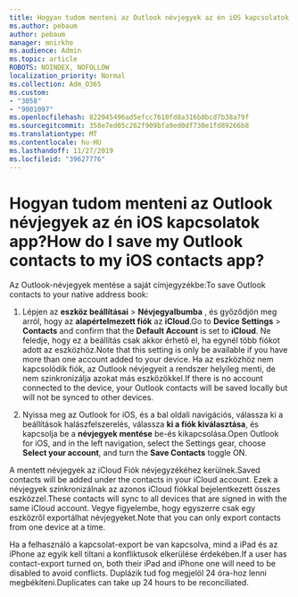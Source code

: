 ```yaml
---
title: Hogyan tudom menteni az Outlook névjegyek az én iOS kapcsolatok app?
ms.author: pebaum
author: pebaum
manager: mnirkhe
ms.audience: Admin
ms.topic: article
ROBOTS: NOINDEX, NOFOLLOW
localization_priority: Normal
ms.collection: Adm_O365
ms.custom:
- "3058"
- "9001097"
ms.openlocfilehash: 822045496ad5efcc7610fd8a316b8bcd7b38a79f
ms.sourcegitcommit: 358e7ed05c262f909bfa9ed0df730e1fd89266b8
ms.translationtype: MT
ms.contentlocale: hu-HU
ms.lasthandoff: 11/27/2019
ms.locfileid: "39627776"
---
```

# <a name="how-do-i-save-my-outlook-contacts-to-my-ios-contacts-app"></a><span data-ttu-id="5805e-102">Hogyan tudom menteni az Outlook névjegyek az én iOS kapcsolatok app?</span><span class="sxs-lookup"><span data-stu-id="5805e-102">How do I save my Outlook contacts to my iOS contacts app?</span></span>

<span data-ttu-id="5805e-103">Az Outlook-névjegyek mentése a saját címjegyzékbe:</span><span class="sxs-lookup"><span data-stu-id="5805e-103">To save Outlook contacts to your native address book:</span></span>
 
1. <span data-ttu-id="5805e-104">Lépjen az **eszköz beállításai** > **Névjegyalbumba** , és győződjön meg arról, hogy az **alapértelmezett fiók** az **iCloud**.</span><span class="sxs-lookup"><span data-stu-id="5805e-104">Go to **Device Settings** > **Contacts** and confirm that the **Default Account** is set to **iCloud**.</span></span> <span data-ttu-id="5805e-105">Ne feledje, hogy ez a beállítás csak akkor érhető el, ha egynél több fiókot adott az eszközhöz.</span><span class="sxs-lookup"><span data-stu-id="5805e-105">Note that this setting is only be available if you have more than one account added to your device.</span></span> <span data-ttu-id="5805e-106">Ha az eszközhöz nem kapcsolódik fiók, az Outlook névjegyeit a rendszer helyileg menti, de nem szinkronizálja azokat más eszközökkel.</span><span class="sxs-lookup"><span data-stu-id="5805e-106">If there is no account connected to the device, your Outlook contacts will be saved locally but will not be synced to other devices.</span></span>
 
2. <span data-ttu-id="5805e-107">Nyissa meg az Outlook for iOS, és a bal oldali navigációs, válassza ki a beállítások halászfelszerelés, válassza **ki a fiók kiválasztása**, és kapcsolja be a **névjegyek mentése** be-és kikapcsolása.</span><span class="sxs-lookup"><span data-stu-id="5805e-107">Open Outlook for iOS, and in the left navigation, select the Settings gear, choose **Select your account**, and turn the **Save Contacts** toggle ON.</span></span>
 
<span data-ttu-id="5805e-108">A mentett névjegyek az iCloud Fiók névjegyzékéhez kerülnek.</span><span class="sxs-lookup"><span data-stu-id="5805e-108">Saved contacts will be added under the contacts in your iCloud account.</span></span> <span data-ttu-id="5805e-109">Ezek a névjegyek szinkronizálnak az azonos iCloud fiókkal bejelentkezett összes eszközzel.</span><span class="sxs-lookup"><span data-stu-id="5805e-109">These contacts will sync to all devices that are signed in with the same iCloud account.</span></span> <span data-ttu-id="5805e-110">Vegye figyelembe, hogy egyszerre csak egy eszközről exportálhat névjegyeket.</span><span class="sxs-lookup"><span data-stu-id="5805e-110">Note that you can only export contacts from one device at a time.</span></span>
 
<span data-ttu-id="5805e-111">Ha a felhasználó a kapcsolat-export be van kapcsolva, mind a iPad és az iPhone az egyik kell tiltani a konfliktusok elkerülése érdekében.</span><span class="sxs-lookup"><span data-stu-id="5805e-111">If a user has contact-export turned on, both their iPad and iPhone one will need to be disabled to avoid conflicts.</span></span> <span data-ttu-id="5805e-112">Duplázik tud fog megjelöl 24 óra-hoz lenni megbékíteni.</span><span class="sxs-lookup"><span data-stu-id="5805e-112">Duplicates can take up 24 hours to be reconciliated.</span></span>